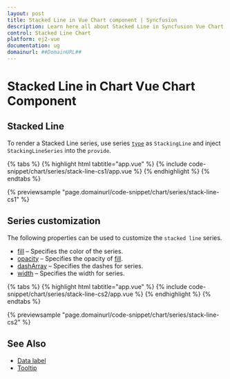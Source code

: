 ```yaml
---
layout: post
title: Stacked Line in Vue Chart component | Syncfusion
description: Learn here all about Stacked Line in Syncfusion Vue Chart component of Syncfusion Essential JS 2 and more.
control: Stacked Line Chart
platform: ej2-vue
documentation: ug
domainurl: ##DomainURL##
---
```


# Stacked Line in Chart Vue Chart Component

## Stacked Line

To render a Stacked Line series, use series [`type`](https://ej2.syncfusion.com/vue/documentation/api/chart/series/#type) as `StackingLine` and
inject `StackingLineSeries` into the `provide`.

{% tabs %}
{% highlight html tabtitle="app.vue" %}
{% include code-snippet/chart/series/stack-line-cs1/app.vue %}
{% endhighlight %}
{% endtabs %}
        
{% previewsample "page.domainurl/code-snippet/chart/series/stack-line-cs1" %}

## Series customization

The following properties can be used to customize the `stacked line` series.

* [fill](https://ej2.syncfusion.com/vue/documentation/api/chart/seriesModel/#fill) – Specifies the color of the series.
* [opacity](https://ej2.syncfusion.com/vue/documentation/api/chart/seriesModel/#opacity) – Specifies the opacity of [fill](https://ej2.syncfusion.com/vue/documentation/api/chart/seriesModel/#fill).
* [dashArray](https://ej2.syncfusion.com/vue/documentation/api/chart/seriesModel/#dasharray) – Specifies the dashes for series.
* [width](/api/chart/seriesModel/#width) – Specifies the width for series.

{% tabs %}
{% highlight html tabtitle="app.vue" %}
{% include code-snippet/chart/series/stack-line-cs2/app.vue %}
{% endhighlight %}
{% endtabs %}
        
{% previewsample "page.domainurl/code-snippet/chart/series/stack-line-cs2" %}

## See Also

* [Data label](./data-labels/)
* [Tooltip](./tool-tip/)